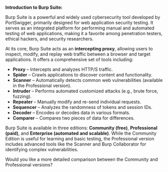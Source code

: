 **Introduction to Burp Suite:**

Burp Suite is a powerful and widely used cybersecurity tool developed by PortSwigger, primarily designed for web application security testing. It serves as an integrated platform for performing manual and automated testing of web applications, making it a favorite among penetration testers, ethical hackers, and security researchers.

At its core, Burp Suite acts as an **intercepting proxy**, allowing users to inspect, modify, and replay web traffic between a browser and target applications. It offers a comprehensive set of tools including:

* **Proxy** – Intercepts and analyzes HTTP/S traffic.
* **Spider** – Crawls applications to discover content and functionality.
* **Scanner** – Automatically detects common web vulnerabilities (available in the Professional version).
* **Intruder** – Performs automated customized attacks (e.g., brute force, fuzzing).
* **Repeater** – Manually modify and re-send individual requests.
* **Sequencer** – Analyzes the randomness of tokens and session IDs.
* **Decoder** – Encodes or decodes data in various formats.
* **Comparer** – Compares two pieces of data for differences.

Burp Suite is available in three editions: **Community (free)**, **Professional (paid)**, and **Enterprise (automated and scalable)**. While the Community Edition is useful for learning and basic testing, the Professional version includes advanced tools like the Scanner and Burp Collaborator for identifying complex vulnerabilities.

Would you like a more detailed comparison between the Community and Professional versions?
